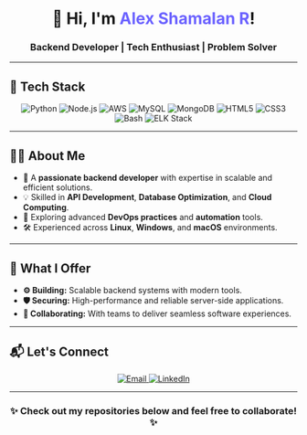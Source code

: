 <div align="center">
  <h1>👋 Hi, I'm <span style="color:#6c63ff;">Alex Shamalan R</span>!</h1>
  <h3>Backend Developer | Tech Enthusiast | Problem Solver</h3>
</div>

---

## 🚀 **Tech Stack**

<div align="center">
  <img src="https://img.shields.io/badge/-Python-3776AB?style=for-the-badge&logo=python&logoColor=white" alt="Python" />
  <img src="https://img.shields.io/badge/-Node.js-339933?style=for-the-badge&logo=node.js&logoColor=white" alt="Node.js" />
  <img src="https://img.shields.io/badge/-AWS-FF9900?style=for-the-badge&logo=amazon-aws&logoColor=white" alt="AWS" />
  <img src="https://img.shields.io/badge/-MySQL-4479A1?style=for-the-badge&logo=mysql&logoColor=white" alt="MySQL" />
  <img src="https://img.shields.io/badge/-MongoDB-47A248?style=for-the-badge&logo=mongodb&logoColor=white" alt="MongoDB" />
  <img src="https://img.shields.io/badge/-HTML5-E34F26?style=for-the-badge&logo=html5&logoColor=white" alt="HTML5" />
  <img src="https://img.shields.io/badge/-CSS3-1572B6?style=for-the-badge&logo=css3&logoColor=white" alt="CSS3" />
  <img src="https://img.shields.io/badge/-Bash-4EAA25?style=for-the-badge&logo=gnu-bash&logoColor=white" alt="Bash" />
  <img src="https://img.shields.io/badge/-ELK%20Stack-005571?style=for-the-badge&logo=elasticsearch&logoColor=white" alt="ELK Stack" />
</div>

---

## 👨‍💻 **About Me**

- 🎯 A **passionate backend developer** with expertise in scalable and efficient solutions.
- 💡 Skilled in **API Development**, **Database Optimization**, and **Cloud Computing**.
- 🌱 Exploring advanced **DevOps practices** and **automation** tools.
- 🛠️ Experienced across **Linux**, **Windows**, and **macOS** environments.

---

## 🌟 **What I Offer**

- **⚙️ Building:** Scalable backend systems with modern tools.
- **🛡️ Securing:** High-performance and reliable server-side applications.
- **🤝 Collaborating:** With teams to deliver seamless software experiences.

---

## 📬 **Let's Connect**

<div align="center">
  <a href="mailto:alexshamalan936@gmail.com">
    <img src="https://img.shields.io/badge/Email-D14836?style=for-the-badge&logo=gmail&logoColor=white" alt="Email" />
  </a>
  <a href="https://www.linkedin.com/in/alex-shamalan-r-29205221a">
    <img src="https://img.shields.io/badge/LinkedIn-0A66C2?style=for-the-badge&logo=linkedin&logoColor=white" alt="LinkedIn" />
  </a>
</div>

---

<div align="center">
  <h3>✨ Check out my repositories below and feel free to collaborate! ✨</h3>
</div>
